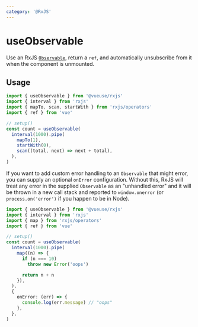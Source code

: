 ```yaml
---
category: '@RxJS'
---
```


# useObservable

Use an RxJS [`Observable`](https://rxjs.dev/guide/observable), return a `ref`, and automatically unsubscribe from it when the component is unmounted.

## Usage

<!-- TODO: import rxjs error if enable twoslash -->

```ts no-twoslash
import { useObservable } from '@vueuse/rxjs'
import { interval } from 'rxjs'
import { mapTo, scan, startWith } from 'rxjs/operators'
import { ref } from 'vue'

// setup()
const count = useObservable(
  interval(1000).pipe(
    mapTo(1),
    startWith(0),
    scan((total, next) => next + total),
  ),
)
```

If you want to add custom error handling to an `Observable` that might error, you can supply an optional `onError` configuration. Without this, RxJS will treat any error in the supplied `Observable` as an "unhandled error" and it will be thrown in a new call stack and reported to `window.onerror` (or `process.on('error')` if you happen to be in Node).

```ts no-twoslash
import { useObservable } from '@vueuse/rxjs'
import { interval } from 'rxjs'
import { map } from 'rxjs/operators'
import { ref } from 'vue'

// setup()
const count = useObservable(
  interval(1000).pipe(
    map((n) => {
      if (n === 10)
        throw new Error('oops')

      return n + n
    }),
  ),
  {
    onError: (err) => {
      console.log(err.message) // "oops"
    },
  },
)
```

